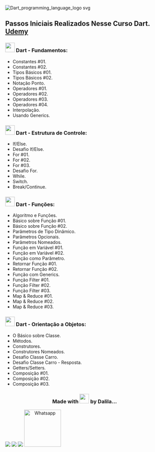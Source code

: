 ![Dart_programming_language_logo svg](https://github.com/DalilaDeveloperMobile/Fundamentos-Dart/assets/29806802/eea0f66c-2c14-442d-b7b0-dd6914e65897)
## Passos Iniciais Realizados Nesse Curso Dart. [Udemy](https://www.udemy.com/share/102BJd3@p7zF8f-YB0nkcOJISuzPfXix_GDnC12tgJxvGnEISfHqFoA9-apHEm-t6VMzYTVx/)
### <img src="https://gifs.eco.br/wp-content/uploads/2021/06/gifs-de-coracao-7.gif" width="30px"> Dart - Fundamentos:
- Constantes #01.
- Constantes #02.
- Tipos Básicos #01.
- Tipos Básicos #02.
- Notação Ponto.
- Operadores #01.
- Operadores #02.
- Operadores #03.
- Operadores #04.
- Interpolação.
- Usando Generics.
### <img src="https://gifs.eco.br/wp-content/uploads/2021/06/gifs-de-coracao-7.gif" width="30px"> Dart - Estrutura de Controle:
- If/Else.
- Desafio If/Else.
- For #01.
- For #02.
- For #03.
- Desafio For.
- While.
- Switch.
- Break/Continue.
### <img src="https://gifs.eco.br/wp-content/uploads/2021/06/gifs-de-coracao-7.gif" width="30px"> Dart - Funções:
- Algoritmo e Funções.
- Básico sobre Função #01.
- Básico sobre Função #02.
- Parâmetros de Tipo Dinâmico.
- Parâmetros Opcionais.
- Parâmetros Nomeados.
- Função em Variável #01.
- Função em Variável #02.
- Função como Parâmetro.
- Retornar Função #01.
- Retornar Função #02.
- Função com Generics.
- Função Filter #01.
- Função Filter #02.
- Função Filter #03.
- Map & Reduce #01.
- Map & Reduce #02.
- Map & Reduce #03.
### <img src="https://gifs.eco.br/wp-content/uploads/2021/06/gifs-de-coracao-7.gif" width="30px"> Dart - Orientação a Objetos:
- O Básico sobre Classe.
- Métodos.
- Construtores.
- Construtores Nomeados.
- Desafio Classe Carro.
- Desafio Classe Carro - Resposta.
- Getters/Setters.
- Composição #01.
- Composição #02.
- Composição #03.

<h3 align="center"> Made with <img src="https://gifs.eco.br/wp-content/uploads/2021/06/gifs-de-coracao-7.gif" width="30px"> by Dalila...</h3>
<div align="center"  style="display: inline-block">
  <a href="https://www.linkedin.com/in/dalila-cust%C3%B3dio-046076181/" target="_blank"><img src="https://img.shields.io/badge/-LinkedIn-%230077B5?style=for-the-badge&logo=linkedin&logoColor=white" target="_blank"></a> 
  <a href = "mailto:dalila.dalila70@gmail.com"><img src="https://img.shields.io/badge/Gmail-D14836?style=for-the-badge&logo=gmail&logoColor=white" target="_blank"></a>
  <a href="https://instagram.com/dalila.dalila70" target="_blank"><img src="https://img.shields.io/badge/-Instagram-%23E4405F?style=for-the-badge&logo=instagram&logoColor=white" target="_blank"></a>
  <a target="_blank" href="https://api.whatsapp.com/send?phone=5588997138541"><img  alt="Whatsapp" width="117px" src="https://img.shields.io/badge/WhatsApp-25D366?style=for-the-badge&logo=whatsapp&logoColor=white"/></a> 
</div>
